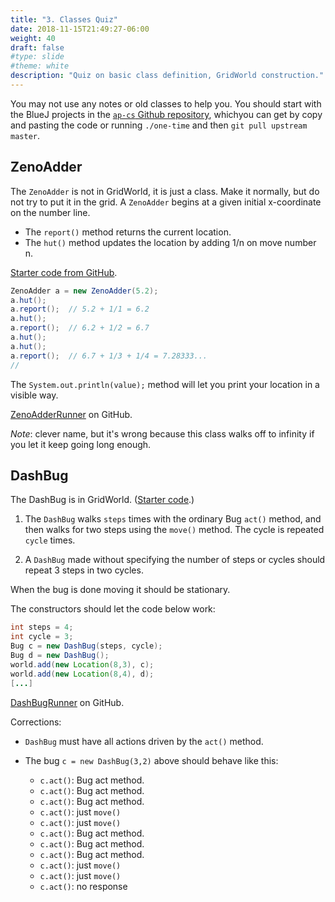 ```yaml
---
title: "3. Classes Quiz"
date: 2018-11-15T21:49:27-06:00
weight: 40
draft: false
#type: slide
#theme: white
description: "Quiz on basic class definition, GridWorld construction."
---
```


You may not use any notes or old classes to help you. You should start
with the BlueJ projects in the [`ap-cs` Github
repository](https://github.com/2018-2019-WY-AP-CS/ap-cs), whichyou can
get by copy and pasting the code or running `./one-time` and then `git
pull upstream master`.

##  ZenoAdder

The `ZenoAdder` is not in GridWorld, it is just a class. Make it 
normally, but do not try to put it in the grid. A `ZenoAdder`
begins at a given initial x-coordinate on the number line. 

* The `report()` method returns the current location.  
* The `hut()` method updates the location by adding 1/n on move number n.

[Starter code from GitHub](https://raw.githubusercontent.com/2018-2019-WY-AP-CS/ap-cs/master/GridWorld/projects/ch03-quiz/ch03ClassesQuiz/ZenoAdder.java).

```java
ZenoAdder a = new ZenoAdder(5.2);
a.hut();
a.report();  // 5.2 + 1/1 = 6.2
a.hut();
a.report();  // 6.2 + 1/2 = 6.7
a.hut();
a.hut();
a.report();  // 6.7 + 1/3 + 1/4 = 7.28333...
// 
```

The `System.out.println(value);` method will let you print your
location in a visible way.

[ZenoAdderRunner](https://raw.githubusercontent.com/2018-2019-WY-AP-CS/ap-cs/master/GridWorld/projects/ch03-quiz/ch03ClassesQuiz/ZenoAdderRunner.java)
on GitHub.

_Note_: clever name, but it's wrong because this class walks off to
infinity if you let it keep going long enough. 

## DashBug

The DashBug is in GridWorld. ([Starter code](https://raw.githubusercontent.com/2018-2019-WY-AP-CS/ap-cs/master/GridWorld/projects/ch03-quiz/ch03ClassesQuiz/DashBug.java).)

1. The `DashBug` walks `steps` times with the ordinary Bug `act()` method,
and then walks for two steps using the `move()` method. The cycle is
repeated `cycle` times.

2. A `DashBug` made without specifying the number of steps or cycles
   should repeat 3 steps in two cycles.

When the bug is done moving it should be stationary.

The constructors should let the code below work:

```java
int steps = 4;
int cycle = 3;
Bug c = new DashBug(steps, cycle);
Bug d = new DashBug();
world.add(new Location(8,3), c);
world.add(new Location(8,4), d);
[...]
```


[DashBugRunner](https://raw.githubusercontent.com/2018-2019-WY-AP-CS/ap-cs/master/GridWorld/projects/ch03-quiz/ch03ClassesQuiz/DashBugRunner.java)
on GitHub.

Corrections:

* `DashBug` must have all actions driven by the `act()` method.
* The bug `c = new DashBug(3,2)` above should behave like this:

     - `c.act()`: Bug act method.
     - `c.act()`: Bug act method.
     - `c.act()`: Bug act method.
     - `c.act()`: just `move()`
     - `c.act()`: just `move()`
     - `c.act()`: Bug act method.
     - `c.act()`: Bug act method.
     - `c.act()`: Bug act method.
     - `c.act()`: just `move()`
     - `c.act()`: just `move()`
     - `c.act()`: no response
     
